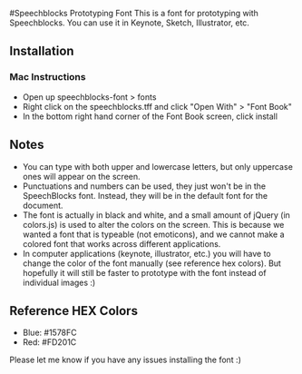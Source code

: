 #Speechblocks Prototyping Font
This is a font for prototyping with Speechblocks. You can use it in Keynote, Sketch, Illustrator, etc.

## Installation

### Mac Instructions
* Open up speechblocks-font > fonts
* Right click on the speechblocks.tff and click "Open With" > "Font Book"
* In the bottom right hand corner of the Font Book screen, click install

## Notes
* You can type with both upper and lowercase letters, but only uppercase ones will appear on the screen.
* Punctuations and numbers can be used, they just won't be in the SpeechBlocks font. Instead, they will be in the default font for the document.
* The font is actually in black and white, and a small amount of jQuery (in colors.js) is used to alter the colors on the screen. This is because we wanted a font that is typeable (not emoticons), and we cannot make a colored font that works across different applications.
* In computer applications (keynote, illustrator, etc.) you will have to change the color of the font manually (see reference hex colors). But hopefully it will still be faster to prototype with the font instead of individual images :)

## Reference HEX Colors
* Blue: #1578FC
* Red: #FD201C

Please let me know if you have any issues installing the font :)